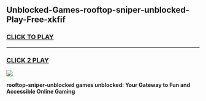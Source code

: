
## Unblocked-Games-rooftop-sniper-unblocked-Play-Free-xkfif
<h3>
<a href="https://premium76.site?title=rooftop-sniper-unblocked&ref=20M">CLICK TO PLAY</a></h3>
<hr>

<h3>
<a href="https://premium76.site?title=rooftop-sniper-unblocked&ref=20M">CLICK 2 PLAY</a>
  
</h3>

<a href="https://premium76.site?title=rooftop-sniper-unblocked&ref=19M"><img src="https://clearcache.store/games.png"></a>


**rooftop-sniper-unblocked games unblocked: Your Gateway to Fun and Accessible Online Gaming**
